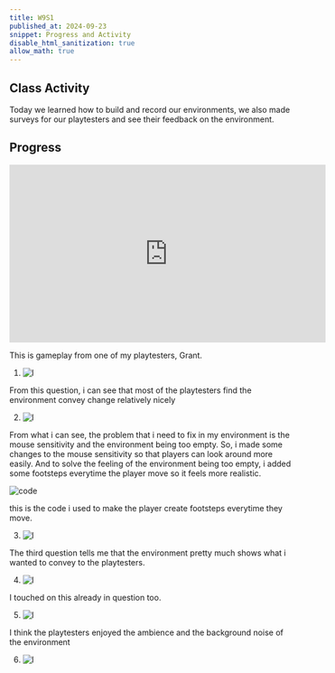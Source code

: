 ```yaml
---
title: W9S1
published_at: 2024-09-23
snippet: Progress and Activity
disable_html_sanitization: true
allow_math: true
---
```

## Class Activity

Today we learned how to build and record our environments, we also made surveys for our playtesters and see their feedback on the environment.

## Progress

<iframe width="560" height="315" src="https://www.youtube.com/embed/9IsmfnMHCto?si=c7zqFtHh1tlV8rni" title="YouTube video player" frameborder="0" allow="accelerometer; autoplay; clipboard-write; encrypted-media; gyroscope; picture-in-picture; web-share" referrerpolicy="strict-origin-when-cross-origin" allowfullscreen></iframe>

This is gameplay from one of my playtesters, Grant.

1. ![l](l1.png)

From this question, i can see that most of the playtesters find the environment convey change relatively nicely

2. ![l](l2.png)

From what i can see, the problem that i need to fix in my environment is the mouse sensitivity and the environment being too empty. So, i made some changes to the mouse sensitivity so that players can look around more easily. And to solve the feeling of the environment being too empty, i added some footsteps everytime the player move so it feels more realistic.

![code](d5.png)

this is the code i used to make the player create footsteps everytime they move.

3. ![l](l3.png)

The third question tells me that the environment pretty much shows what i wanted to convey to the playtesters.

4. ![l](l4.png)

I touched on this already in question too.

5. ![l](l5.png)

I think the playtesters enjoyed the ambience and the background noise of the environment

6. ![l](l6.png)